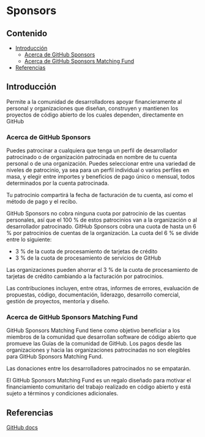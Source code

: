 # Sponsors

## Contenido

- [Introducción](#introducción)
  - [Acerca de GitHub Sponsors](#acerca-de-github-sponsors)
  - [Acerca de GitHub Sponsors Matching Fund](#acerca-de-github-sponsors-matching-fund)
- [Referencias](#referencias)

## Introducción

Permite a la comunidad de desarrolladores apoyar financieramente al personal y organizaciones que diseñan, construyen y mantienen los proyectos de código abierto de los cuales dependen, directamente en GitHub

### Acerca de GitHub Sponsors

Puedes patrocinar a cualquiera que tenga un perfil de desarrollador patrocinado o de organización patrocinada en nombre de tu cuenta personal o de una organización. Puedes seleccionar entre una variedad de niveles de patrocinio, ya sea para un perfil individual o varios perfiles en masa, y elegir entre importes y beneficios de pago único o mensual, todos determinados por la cuenta patrocinada.

Tu patrocinio compartirá la fecha de facturación de tu cuenta, así como el método de pago y el recibo.

GitHub Sponsors no cobra ninguna cuota por patrocinio de las cuentas personales, así que el 100 % de estos patrocinios van a la organización o al desarrollador patrocinado. GitHub Sponsors cobra una cuota de hasta un 6 % por patrocinios de cuentas de la organización. La cuota del 6 % se divide entre lo siguiente:

- 3 % de la cuota de procesamiento de tarjetas de crédito
- 3 % de la cuota de procesamiento de servicios de GitHub

Las organizaciones pueden ahorrar el 3 % de la cuota de procesamiento de tarjetas de crédito cambiando a la facturación por patrocinios.

Las contribuciones incluyen, entre otras, informes de errores, evaluación de propuestas, código, documentación, liderazgo, desarrollo comercial, gestión de proyectos, mentoría y diseño.

### Acerca de GitHub Sponsors Matching Fund

GitHub Sponsors Matching Fund tiene como objetivo beneficiar a los miembros de la comunidad  que desarrollan software de código abierto que promueve las Guías de la comunidad de GitHub. Los pagos desde las organizaciones y hacia las organizaciones patrocinadas no son elegibles para GitHub Sponsors Matching Fund.

Las donaciones entre los desarrolladores patrocinados no se empatarán.

El GitHub Sponsors Matching Fund es un regalo diseñado para motivar el financiamiento comunitario del trabajo realizado en código abierto y está sujeto a términos y condiciones adicionales.

## Referencias

[GitHub docs](https://docs.github.com/en/sponsors/getting-started-with-github-sponsors/about-github-sponsors)
